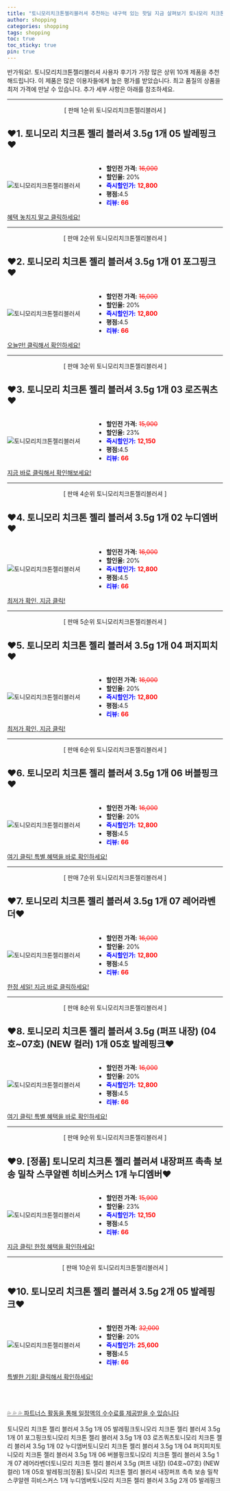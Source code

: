 ```yaml
---
title: "토니모리치크톤젤리블러셔 추천하는 내구력 있는 핫딜 지금 살펴보기 토니모리 치크톤 젤리 블러셔 3.5g"
author: shopping
categories: shopping
tags: shopping
toc: true
toc_sticky: true
pin: true
---
```

반가워요!.  토니모리치크톤젤리블러셔 사용자 후기가 가장 많은 상위 10개 제품을 추천해드립니다. 이 제품은 많은 이용자들에게 높은 평가를 받았습니다. 최고 품질의 상품을 최저 가격에 만날 수 있습니다. 추가 세부 사항은 아래를 참조하세요.

---
<p class="toplist" style="margin: 0 auto; display: block; width: fit-content;">[ 판매 1순위 토니모리치크톤젤리블러셔 ]</p>

<h2><strong>❤️1. 토니모리 치크톤 젤리 블러셔 3.5g 1개 05 발레핑크❤️</strong></h2>

<div style="display: flex; align-items: center;">
    <div style="flex: 0.4;">
        <img src="https://thumbnail7.coupangcdn.com/thumbnails/remote/230x230ex/image/retail/images/2024/05/14/16/5/568bb676-7f8b-4803-ae3b-e17804c8f565.png" alt="토니모리치크톤젤리블러셔" style="max-width: 100%;">
    </div>
    <div style="flex: 0.6; margin-left: 10px;">
        <ul>
            <li><strong>할인전 가격:</strong> <del style="color: red;">16,000</del></li>
            <li><strong>할인율:</strong> 20%</li>
            <li><span style='color:blue'><strong>즉시할인가:</strong></span> <span style='color:red'><strong>12,800</strong></span></li>
            <li><strong>평점:</strong>4.5</li>
            <li><span style='color:blue'><strong>리뷰:</strong></span> <span style='color:red'><strong>66</strong></span></li>
        </ul>
    </div>
</div>
<div class="center">
    <a href="https://selin100587001.github.io?lptag=AF9450613&subid=githubio&pageKey=7733410120&traceid=V0-153&itemId=22903292697&vendorItemId=89937786545" class="myButton">
        혜택 놓치지 말고 클릭하세요!
    </a>
</div>


---
<p class="toplist" style="margin: 0 auto; display: block; width: fit-content;">[ 판매 2순위 토니모리치크톤젤리블러셔 ]</p>

<h2><strong>❤️2. 토니모리 치크톤 젤리 블러셔 3.5g 1개 01 포그핑크❤️</strong></h2>

<div style="display: flex; align-items: center;">
    <div style="flex: 0.4;">
        <img src="https://thumbnail8.coupangcdn.com/thumbnails/remote/230x230ex/image/retail/images/2024/05/14/16/6/51db31ee-2ea9-4aac-92fd-36e1286df4ce.png" alt="토니모리치크톤젤리블러셔" style="max-width: 100%;">
    </div>
    <div style="flex: 0.6; margin-left: 10px;">
        <ul>
            <li><strong>할인전 가격:</strong> <del style="color: red;">16,000</del></li>
            <li><strong>할인율:</strong> 20%</li>
            <li><span style='color:blue'><strong>즉시할인가:</strong></span> <span style='color:red'><strong>12,800</strong></span></li>
            <li><strong>평점:</strong>4.5</li>
            <li><span style='color:blue'><strong>리뷰:</strong></span> <span style='color:red'><strong>66</strong></span></li>
        </ul>
    </div>
</div>
<div class="center">
    <a href="https://selin100587001.github.io?lptag=AF9450613&subid=githubio&pageKey=7733410120&traceid=V0-153&itemId=20786937019&vendorItemId=89937786554" class="myButton">
        오늘만! 클릭해서 확인하세요!
    </a>
</div>


---
<p class="toplist" style="margin: 0 auto; display: block; width: fit-content;">[ 판매 3순위 토니모리치크톤젤리블러셔 ]</p>

<h2><strong>❤️3. 토니모리 치크톤 젤리 블러셔 3.5g 1개 03 로즈쿼츠❤️</strong></h2>

<div style="display: flex; align-items: center;">
    <div style="flex: 0.4;">
        <img src="https://thumbnail7.coupangcdn.com/thumbnails/remote/230x230ex/image/vendor_inventory/0c7e/80e7bc551623aff8d41bbf39f57607740e588983a5bf4419d33b12511aad.png" alt="토니모리치크톤젤리블러셔" style="max-width: 100%;">
    </div>
    <div style="flex: 0.6; margin-left: 10px;">
        <ul>
            <li><strong>할인전 가격:</strong> <del style="color: red;">15,900</del></li>
            <li><strong>할인율:</strong> 23%</li>
            <li><span style='color:blue'><strong>즉시할인가:</strong></span> <span style='color:red'><strong>12,150</strong></span></li>
            <li><strong>평점:</strong>4.5</li>
            <li><span style='color:blue'><strong>리뷰:</strong></span> <span style='color:red'><strong>66</strong></span></li>
        </ul>
    </div>
</div>
<div class="center">
    <a href="https://selin100587001.github.io?lptag=AF9450613&subid=githubio&pageKey=7733410120&traceid=V0-153&itemId=20786937023&vendorItemId=88281558723" class="myButton">
        지금 바로 클릭해서 확인해보세요!
    </a>
</div>


---
<p class="toplist" style="margin: 0 auto; display: block; width: fit-content;">[ 판매 4순위 토니모리치크톤젤리블러셔 ]</p>

<h2><strong>❤️4. 토니모리 치크톤 젤리 블러셔 3.5g 1개 02 누디엠버❤️</strong></h2>

<div style="display: flex; align-items: center;">
    <div style="flex: 0.4;">
        <img src="https://thumbnail8.coupangcdn.com/thumbnails/remote/230x230ex/image/retail/images/2024/05/14/16/1/c11cdc7b-8e5a-42d8-8e5f-240c87e487e7.png" alt="토니모리치크톤젤리블러셔" style="max-width: 100%;">
    </div>
    <div style="flex: 0.6; margin-left: 10px;">
        <ul>
            <li><strong>할인전 가격:</strong> <del style="color: red;">16,000</del></li>
            <li><strong>할인율:</strong> 20%</li>
            <li><span style='color:blue'><strong>즉시할인가:</strong></span> <span style='color:red'><strong>12,800</strong></span></li>
            <li><strong>평점:</strong>4.5</li>
            <li><span style='color:blue'><strong>리뷰:</strong></span> <span style='color:red'><strong>66</strong></span></li>
        </ul>
    </div>
</div>
<div class="center">
    <a href="https://selin100587001.github.io?lptag=AF9450613&subid=githubio&pageKey=7733410120&traceid=V0-153&itemId=20786937022&vendorItemId=89937786560" class="myButton">
        최저가 확인, 지금 클릭!
    </a>
</div>


---
<p class="toplist" style="margin: 0 auto; display: block; width: fit-content;">[ 판매 5순위 토니모리치크톤젤리블러셔 ]</p>

<h2><strong>❤️5. 토니모리 치크톤 젤리 블러셔 3.5g 1개 04 퍼지피치❤️</strong></h2>

<div style="display: flex; align-items: center;">
    <div style="flex: 0.4;">
        <img src="https://thumbnail7.coupangcdn.com/thumbnails/remote/230x230ex/image/retail/images/2024/05/14/16/7/828f2ba8-e577-4adb-8380-3beaab5cedeb.png" alt="토니모리치크톤젤리블러셔" style="max-width: 100%;">
    </div>
    <div style="flex: 0.6; margin-left: 10px;">
        <ul>
            <li><strong>할인전 가격:</strong> <del style="color: red;">16,000</del></li>
            <li><strong>할인율:</strong> 20%</li>
            <li><span style='color:blue'><strong>즉시할인가:</strong></span> <span style='color:red'><strong>12,800</strong></span></li>
            <li><strong>평점:</strong>4.5</li>
            <li><span style='color:blue'><strong>리뷰:</strong></span> <span style='color:red'><strong>66</strong></span></li>
        </ul>
    </div>
</div>
<div class="center">
    <a href="https://selin100587001.github.io?lptag=AF9450613&subid=githubio&pageKey=7733410120&traceid=V0-153&itemId=22903292691&vendorItemId=89937786516" class="myButton">
        최저가 확인, 지금 클릭!
    </a>
</div>


---
<p class="toplist" style="margin: 0 auto; display: block; width: fit-content;">[ 판매 6순위 토니모리치크톤젤리블러셔 ]</p>

<h2><strong>❤️6. 토니모리 치크톤 젤리 블러셔 3.5g 1개 06 버블핑크❤️</strong></h2>

<div style="display: flex; align-items: center;">
    <div style="flex: 0.4;">
        <img src="https://thumbnail9.coupangcdn.com/thumbnails/remote/230x230ex/image/retail/images/2024/05/14/16/8/5c849d9b-4ae0-491a-ae84-f2f1bc4be927.png" alt="토니모리치크톤젤리블러셔" style="max-width: 100%;">
    </div>
    <div style="flex: 0.6; margin-left: 10px;">
        <ul>
            <li><strong>할인전 가격:</strong> <del style="color: red;">16,000</del></li>
            <li><strong>할인율:</strong> 20%</li>
            <li><span style='color:blue'><strong>즉시할인가:</strong></span> <span style='color:red'><strong>12,800</strong></span></li>
            <li><strong>평점:</strong>4.5</li>
            <li><span style='color:blue'><strong>리뷰:</strong></span> <span style='color:red'><strong>66</strong></span></li>
        </ul>
    </div>
</div>
<div class="center">
    <a href="https://selin100587001.github.io?lptag=AF9450613&subid=githubio&pageKey=7733410120&traceid=V0-153&itemId=22903292703&vendorItemId=89937786573" class="myButton">
        여기 클릭! 특별 혜택을 바로 확인하세요!
    </a>
</div>


---
<p class="toplist" style="margin: 0 auto; display: block; width: fit-content;">[ 판매 7순위 토니모리치크톤젤리블러셔 ]</p>

<h2><strong>❤️7. 토니모리 치크톤 젤리 블러셔 3.5g 1개 07 레어라벤더❤️</strong></h2>

<div style="display: flex; align-items: center;">
    <div style="flex: 0.4;">
        <img src="https://thumbnail7.coupangcdn.com/thumbnails/remote/230x230ex/image/retail/images/2024/05/14/16/6/42b9fb48-7d1e-4dc3-9cd8-05dc3f9b6a0d.png" alt="토니모리치크톤젤리블러셔" style="max-width: 100%;">
    </div>
    <div style="flex: 0.6; margin-left: 10px;">
        <ul>
            <li><strong>할인전 가격:</strong> <del style="color: red;">16,000</del></li>
            <li><strong>할인율:</strong> 20%</li>
            <li><span style='color:blue'><strong>즉시할인가:</strong></span> <span style='color:red'><strong>12,800</strong></span></li>
            <li><strong>평점:</strong>4.5</li>
            <li><span style='color:blue'><strong>리뷰:</strong></span> <span style='color:red'><strong>66</strong></span></li>
        </ul>
    </div>
</div>
<div class="center">
    <a href="https://selin100587001.github.io?lptag=AF9450613&subid=githubio&pageKey=7733410120&traceid=V0-153&itemId=22903292692&vendorItemId=89937786525" class="myButton">
        한정 세일! 지금 바로 클릭하세요!
    </a>
</div>


---
<p class="toplist" style="margin: 0 auto; display: block; width: fit-content;">[ 판매 8순위 토니모리치크톤젤리블러셔 ]</p>

<h2><strong>❤️8. 토니모리 치크톤 젤리 블러셔 3.5g (퍼프 내장) (04호~07호) (NEW 컬러) 1개 05호 발레핑크❤️</strong></h2>

<div style="display: flex; align-items: center;">
    <div style="flex: 0.4;">
        <img src="https://thumbnail6.coupangcdn.com/thumbnails/remote/230x230ex/image/vendor_inventory/4445/bdc00d7b52d9a1cdf2e1e1a3263d55e9bf8d4061b8a4eed95e1a8ef31de7.jpg" alt="토니모리치크톤젤리블러셔" style="max-width: 100%;">
    </div>
    <div style="flex: 0.6; margin-left: 10px;">
        <ul>
            <li><strong>할인전 가격:</strong> <del style="color: red;">16,000</del></li>
            <li><strong>할인율:</strong> 20%</li>
            <li><span style='color:blue'><strong>즉시할인가:</strong></span> <span style='color:red'><strong>12,800</strong></span></li>
            <li><strong>평점:</strong>4.5</li>
            <li><span style='color:blue'><strong>리뷰:</strong></span> <span style='color:red'><strong>66</strong></span></li>
        </ul>
    </div>
</div>
<div class="center">
    <a href="https://selin100587001.github.io?lptag=AF9450613&subid=githubio&pageKey=7733410120&traceid=V0-153&itemId=22728630138&vendorItemId=89763984463" class="myButton">
        여기 클릭! 특별 혜택을 바로 확인하세요!
    </a>
</div>


---
<p class="toplist" style="margin: 0 auto; display: block; width: fit-content;">[ 판매 9순위 토니모리치크톤젤리블러셔 ]</p>

<h2><strong>❤️9. [정품] 토니모리 치크톤 젤리 블러셔 내장퍼프 촉촉 보송 밀착 스쿠알렌 히비스커스 1개 누디엠버❤️</strong></h2>

<div style="display: flex; align-items: center;">
    <div style="flex: 0.4;">
        <img src="https://thumbnail7.coupangcdn.com/thumbnails/remote/230x230ex/image/vendor_inventory/0c7e/80e7bc551623aff8d41bbf39f57607740e588983a5bf4419d33b12511aad.png" alt="토니모리치크톤젤리블러셔" style="max-width: 100%;">
    </div>
    <div style="flex: 0.6; margin-left: 10px;">
        <ul>
            <li><strong>할인전 가격:</strong> <del style="color: red;">15,900</del></li>
            <li><strong>할인율:</strong> 23%</li>
            <li><span style='color:blue'><strong>즉시할인가:</strong></span> <span style='color:red'><strong>12,150</strong></span></li>
            <li><strong>평점:</strong>4.5</li>
            <li><span style='color:blue'><strong>리뷰:</strong></span> <span style='color:red'><strong>66</strong></span></li>
        </ul>
    </div>
</div>
<div class="center">
    <a href="https://selin100587001.github.io?lptag=AF9450613&subid=githubio&pageKey=7733410120&traceid=V0-153&itemId=21220619222&vendorItemId=88281558728" class="myButton">
        지금 클릭! 한정 혜택을 확인하세요!
    </a>
</div>


---
<p class="toplist" style="margin: 0 auto; display: block; width: fit-content;">[ 판매 10순위 토니모리치크톤젤리블러셔 ]</p>

<h2><strong>❤️10. 토니모리 치크톤 젤리 블러셔 3.5g 2개 05 발레핑크❤️</strong></h2>

<div style="display: flex; align-items: center;">
    <div style="flex: 0.4;">
        <img src="https://thumbnail6.coupangcdn.com/thumbnails/remote/230x230ex/image/retail/images/f5df866c-1c36-4f4d-98ab-763321f86f081747149569321683278.png" alt="토니모리치크톤젤리블러셔" style="max-width: 100%;">
    </div>
    <div style="flex: 0.6; margin-left: 10px;">
        <ul>
            <li><strong>할인전 가격:</strong> <del style="color: red;">32,000</del></li>
            <li><strong>할인율:</strong> 20%</li>
            <li><span style='color:blue'><strong>즉시할인가:</strong></span> <span style='color:red'><strong>25,600</strong></span></li>
            <li><strong>평점:</strong>4.5</li>
            <li><span style='color:blue'><strong>리뷰:</strong></span> <span style='color:red'><strong>66</strong></span></li>
        </ul>
    </div>
</div>
<div class="center">
    <a href="https://selin100587001.github.io?lptag=AF9450613&subid=githubio&pageKey=7733410120&traceid=V0-153&itemId=22903298879&vendorItemId=89937792281" class="myButton">
        특별한 기회! 클릭해서 확인하세요!
    </a>
</div>

<br><br><br>[💦 💦 💦 파트너스 활동을 통해 일정액의 수수료를 제공받을 수 있습니다](https://link.coupang.com/a/bcpT2c)<br><br>토니모리 치크톤 젤리 블러셔 3.5g 1개 05 발레핑크토니모리 치크톤 젤리 블러셔 3.5g 1개 01 포그핑크토니모리 치크톤 젤리 블러셔 3.5g 1개 03 로즈쿼츠토니모리 치크톤 젤리 블러셔 3.5g 1개 02 누디엠버토니모리 치크톤 젤리 블러셔 3.5g 1개 04 퍼지피치토니모리 치크톤 젤리 블러셔 3.5g 1개 06 버블핑크토니모리 치크톤 젤리 블러셔 3.5g 1개 07 레어라벤더토니모리 치크톤 젤리 블러셔 3.5g (퍼프 내장) (04호~07호) (NEW 컬러) 1개 05호 발레핑크[정품] 토니모리 치크톤 젤리 블러셔 내장퍼프 촉촉 보송 밀착 스쿠알렌 히비스커스 1개 누디엠버토니모리 치크톤 젤리 블러셔 3.5g 2개 05 발레핑크